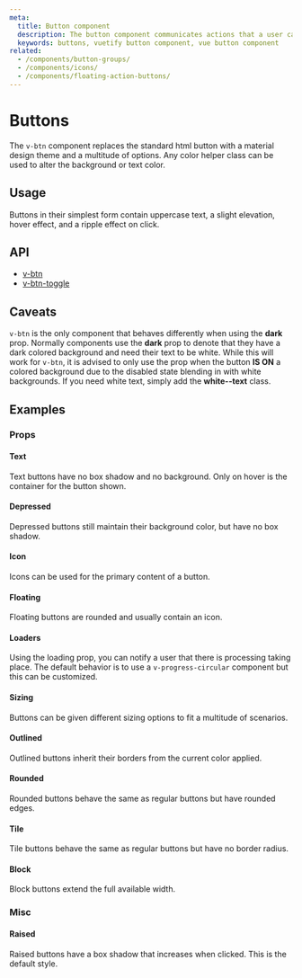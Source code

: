 ```yaml
---
meta:
  title: Button component
  description: The button component communicates actions that a user can take and are typically placed in dialogs, forms, cards and toolbars.
  keywords: buttons, vuetify button component, vue button component
related:
  - /components/button-groups/
  - /components/icons/
  - /components/floating-action-buttons/
---
```


# Buttons

The `v-btn` component replaces the standard html button with a material design theme and a multitude of options. Any color helper class can be used to alter the background or text color. <inline-ad slug="scrimba-buttons" />

<entry-ad />

## Usage

Buttons in their simplest form contain uppercase text, a slight elevation, hover effect, and a ripple effect on click.

<usage name="v-btn" />

## API

- [v-btn](../../api/v-btn)
- [v-btn-toggle](../../api/v-btn-toggle)

## Caveats

<alert type="warning">`v-btn` is the only component that behaves differently when using the **dark** prop. Normally components use the **dark** prop to denote that they have a dark colored background and need their text to be white. While this will work for `v-btn`, it is advised to only use the prop when the button **IS ON** a colored background due to the disabled state blending in with white backgrounds. If you need white text, simply add the **white--text** class.</alert>

## Examples

### Props

#### Text

Text buttons have no box shadow and no background. Only on hover is the container for the button shown.

<example file="v-btn/prop-text" />

#### Depressed

Depressed buttons still maintain their background color, but have no box shadow.

<example file="v-btn/prop-depressed" />

#### Icon

Icons can be used for the primary content of a button.

<example file="v-btn/prop-icon" />

#### Floating

Floating buttons are rounded and usually contain an icon.

<example file="v-btn/prop-floating" />

#### Loaders

Using the loading prop, you can notify a user that there is processing taking place. The default behavior is to use a `v-progress-circular` component but this can be customized.

<example file="v-btn/prop-loaders" />

#### Sizing

Buttons can be given different sizing options to fit a multitude of scenarios.

<example file="v-btn/prop-sizing" />

#### Outlined

Outlined buttons inherit their borders from the current color applied.

<example file="v-btn/prop-outlined" />

#### Rounded

Rounded buttons behave the same as regular buttons but have rounded edges.

<example file="v-btn/prop-rounded" />

#### Tile

Tile buttons behave the same as regular buttons but have no border radius.

<example file="v-btn/prop-tile" />

#### Block

Block buttons extend the full available width.

<example file="v-btn/prop-block" />

### Misc

#### Raised

Raised buttons have a box shadow that increases when clicked. This is the default style.

<example file="v-btn/misc-raised" />

<backmatter />
